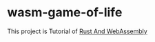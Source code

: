 # wasm-game-of-life

This project is Tutorial of [Rust And WebAssembly](https://rustwasm.github.io/docs/book/)
